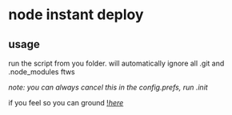 # node instant deploy

## usage

run the script from you folder. will automatically ignore all .git and .node_modules ftws

*note: you can always cancel this in the config.prefs, run <package>.init*






if you feel so you can ground [!*here*](https://flyita.app)
